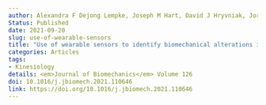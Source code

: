 ```yaml
---
author: Alexandra F Dejong Lempke, Joseph M Hart, David J Hryvniak, Jordan Rodu, Jay Hertel
Status: Published
date: 2021-09-20
slug: use-of-wearable-sensors
title: "Use of wearable sensors to identify biomechanical alterations in runners with Exercise-Related lower leg pain"
categories: Articles
tags:
- Kinesiology
details: <em>Journal of Biomechanics</em> Volume 126 
doi: 10.1016/j.jbiomech.2021.110646
link: https://doi.org/10.1016/j.jbiomech.2021.110646
---
```

